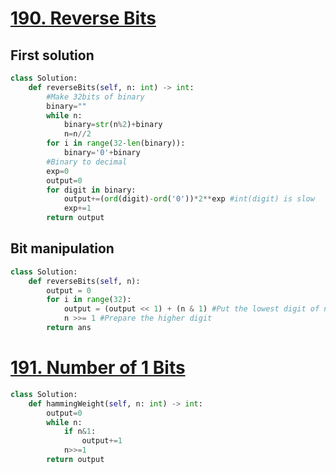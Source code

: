 # [190. Reverse Bits](https://leetcode.com/problems/reverse-bits/)

## First solution
~~~python
class Solution:
    def reverseBits(self, n: int) -> int:
        #Make 32bits of binary
        binary=""
        while n:
            binary=str(n%2)+binary
            n=n//2
        for i in range(32-len(binary)):
            binary='0'+binary
        #Binary to decimal
        exp=0
        output=0
        for digit in binary:
            output+=(ord(digit)-ord('0'))*2**exp #int(digit) is slow
            exp+=1
        return output
~~~

## Bit manipulation
~~~python
class Solution:
    def reverseBits(self, n):
        output = 0
        for i in range(32):
            output = (output << 1) + (n & 1) #Put the lowest digit of n to the right of output
            n >>= 1 #Prepare the higher digit
        return ans
~~~

# [191. Number of 1 Bits](https://leetcode.com/problems/number-of-1-bits/)

~~~python
class Solution:
    def hammingWeight(self, n: int) -> int:
        output=0
        while n:
            if n&1:
                output+=1
            n>>=1
        return output
~~~
